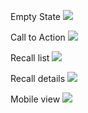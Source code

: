 Empty State
![](https://camo.githubusercontent.com/ad9bc040c760f2ed86e113d5b64469dbcea1689f/68747470733a2f2f73332d75732d776573742d322e616d617a6f6e6177732e636f6d2f70726f642e6875626f6172642e636f6d2f75706c6f61647325324633386337336238612d386631662d343339652d626164322d306534346436356438306537253246456d7074792b73746174652e706e67)

Call to Action
![](https://camo.githubusercontent.com/254d7fdb2b714b51c84be198cc18a97c79846b9b/68747470733a2f2f73332d75732d776573742d322e616d617a6f6e6177732e636f6d2f70726f642e6875626f6172642e636f6d2f75706c6f61647325324662666564653536622d666539372d346232332d613162322d31303863623636356661376525324643616c6c2b746f2b616374696f6e2e706e67)

Recall list
![](https://camo.githubusercontent.com/ca22afc58cd11e6dd835bc42f6d8ae6399984796/68747470733a2f2f73332d75732d776573742d322e616d617a6f6e6177732e636f6d2f70726f642e6875626f6172642e636f6d2f75706c6f61647325324662653235643464322d613839372d346533372d393165622d393866303733626539623837253246526563616c6c2b6c6973742e706e67)

Recall details
![](https://camo.githubusercontent.com/c00bf9e034310c5b1a5acea4aa5f9ec0a3b510e2/68747470733a2f2f73332d75732d776573742d322e616d617a6f6e6177732e636f6d2f70726f642e6875626f6172642e636f6d2f75706c6f61647325324666366162643939382d633534372d343134652d386639622d656234326339666437376165253246526563616c6c2b64657461696c732e706e67)

Mobile view
![](https://camo.githubusercontent.com/9a8115e3dac7707d0e7fd5a3297ffe1d3994098e/68747470733a2f2f73332d75732d776573742d322e616d617a6f6e6177732e636f6d2f70726f642e6875626f6172642e636f6d2f75706c6f61647325324662353630303266622d396537372d346239392d396638342d32316330626438356433616125324650686f6e652b2d2b656d7074792b73746174652e706e67)